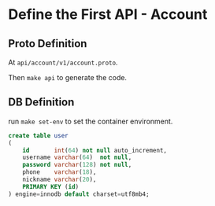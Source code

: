 # Define the First API - Account

## Proto Definition

At `api/account/v1/account.proto`.

Then `make api` to generate the code.

## DB Definition

run `make set-env` to set the container environment.

```sql
create table user
(
    id       int(64) not null auto_increment,
    username varchar(64)  not null,
    password varchar(128) not null,
    phone    varchar(18),
    nickname varchar(20),
    PRIMARY KEY (id)
) engine=innodb default charset=utf8mb4;
```

